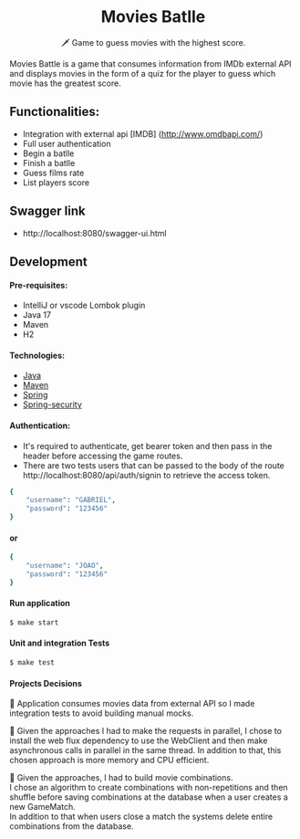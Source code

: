 <h1 align="center">Movies Batlle</h1>

<p align="center">  
🗡️ Game to guess movies with the highest score.
</p>

Movies Battle is a game that consumes information from IMDb external API and displays movies in the form of a quiz for the player to guess which movie has the greatest score.

## Functionalities:
* Integration with external api [IMDB] (http://www.omdbapi.com/)
* Full user authentication
* Begin a batlle
* Finish a batlle
* Guess films rate
* List players score

## Swagger link
* http://localhost:8080/swagger-ui.html

## Development

#### Pre-requisites:
* IntelliJ or vscode Lombok plugin
* Java 17
* Maven
* H2

#### Technologies:
* [Java](https://www.java.com/pt-BR/)
* [Maven](https://maven.apache.org/)
* [Spring](https://spring.io/)
* [Spring-security](https://spring.io/projects/spring-security)

#### Authentication:
* It's required to authenticate, get bearer token and then pass in the header before accessing the game routes.
*  There are two tests users that can be passed to the body of the route http://localhost:8080/api/auth/signin to retrieve the access token.
```bash
{
    "username": "GABRIEL",
    "password": "123456"
}
```
#### or

```bash
{
    "username": "JOAO",
    "password": "123456"
}
```

#### Run application
```bash
$ make start
```

#### Unit and integration Tests
```bash
$ make test
```
#### Projects Decisions
<p align="left">  
    🔭 Application consumes movies data from external API so I made integration tests to avoid building manual mocks.
</p>
<p align="left">  
    🔭 Given the approaches I had to make the requests in parallel, I chose to install the web flux dependency to use the WebClient and then make asynchronous calls in parallel in the same thread. In addition to that, this chosen approach is more memory and CPU efficient.
</p>
<p align="left">  
    🔭 Given the approaches, I had to build movie combinations.<br />
    I chose an algorithm to create combinations with non-repetitions and then shuffle before saving combinations at the database when a user creates a new GameMatch.<br />
    In addition to that when users close a match the systems delete entire combinations from the database.
</p>